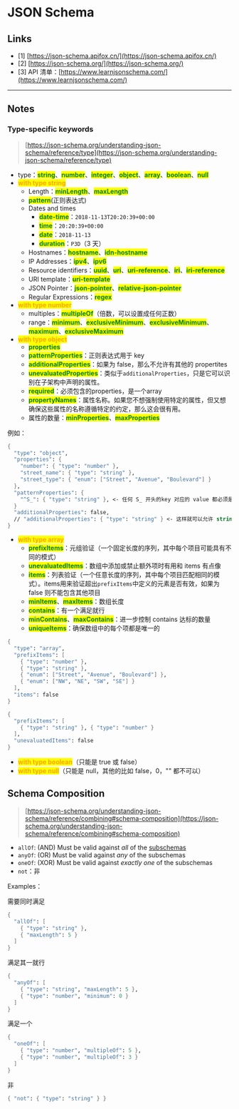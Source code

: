 
# JSON Schema

## Links

* \[1] [https://json-schema.apifox.cn/](https://json-schema.apifox.cn/)
* \[2] [https://json-schema.org/](https://json-schema.org/)
* \[3] API 清单：[https://www.learnjsonschema.com/](https://www.learnjsonschema.com/)

***

## Notes

### Type-specific keywords

> [https://json-schema.org/understanding-json-schema/reference/type](https://json-schema.org/understanding-json-schema/reference/type)

* type：<mark style="color:green;">**string**</mark>、<mark style="color:green;">**number**</mark>、<mark style="color:green;">**integer**</mark>、<mark style="color:green;">**object**</mark>、<mark style="color:green;">**array**</mark>、<mark style="color:green;">**boolean**</mark>、<mark style="color:green;">**null**</mark>
* <mark style="color:orange;">**with type string**</mark>
  * Length：<mark style="color:green;">**minLength**</mark>、<mark style="color:green;">**maxLength**</mark>
  * <mark style="color:green;">**pattern**</mark>(正则表达式)
  * Dates and times
    * <mark style="color:green;">**date-time**</mark>：`2018-11-13T20:20:39+00:00`
    * <mark style="color:green;">**time**</mark>：`20:20:39+00:00`
    * <mark style="color:green;">**date**</mark>：`2018-11-13`
    * <mark style="color:green;">**duration**</mark>：`P3D`（3 天）
  * Hostnames：<mark style="color:green;">**hostname**</mark>、<mark style="color:green;">**idn-hostname**</mark>
  * IP Addresses：<mark style="color:green;">**ipv4**</mark>、<mark style="color:green;">**ipv6**</mark>
  * Resource identifiers：<mark style="color:green;">**uuid**</mark>、<mark style="color:green;">**uri**</mark>、<mark style="color:green;">**uri-reference**</mark>、<mark style="color:green;">**iri**</mark>、<mark style="color:green;">**iri-reference**</mark>
  * URI template：<mark style="color:green;">**uri-template**</mark>
  * JSON Pointer：<mark style="color:green;">**json-pointer**</mark>、<mark style="color:green;">**relative-json-pointer**</mark>
  * Regular Expressions：<mark style="color:green;">**regex**</mark>
* <mark style="color:orange;">**with type number**</mark>
  * multiples：<mark style="color:green;">**multipleOf**</mark>（倍数，可以设置成任何正数）
  * range：<mark style="color:green;">**minimum**</mark>、<mark style="color:green;">**exclusiveMinimum**</mark>、<mark style="color:green;">**exclusiveMinimum**</mark>、<mark style="color:green;">**maximum**</mark>、<mark style="color:green;">**exclusiveMaximum**</mark>
* <mark style="color:orange;">**with type object**</mark>
  * <mark style="color:green;">**properties**</mark>
  * <mark style="color:green;">**patternProperties**</mark>：正则表达式用于 key
  * <mark style="color:green;">**additionalProperties**</mark>：如果为 false，那么不允许有其他的 propertites
  * <mark style="color:green;">**unevaluatedProperties**</mark>：类似于`additionalProperties`，只是它可以识别在子架构中声明的属性。
  * <mark style="color:green;">**required**</mark>：必须包含的properties，是一个array
  * <mark style="color:green;">**propertyNames**</mark>：属性名称。如果您不想强制使用特定的属性，但又想确保这些属性的名称遵循特定的约定，那么这会很有用。
  * 属性的数量：<mark style="color:green;">**minProperties**</mark>、<mark style="color:green;">**maxProperties**</mark>

例如：

```scheme
{
  "type": "object",
  "properties": {
    "number": { "type": "number" },
    "street_name": { "type": "string" },
    "street_type": { "enum": ["Street", "Avenue", "Boulevard"] }
  },
  "patternProperties": {
    "^S_": { "type": "string" }, <- 任何 S_ 开头的key 对应的 value 都必须是 string
  }
  "additionalProperties": false,
  // "additionalProperties": { "type": "string" } <- 这样就可以允许 string 的属性
}
```

* <mark style="color:orange;">**with type array**</mark>
  * <mark style="color:green;">**prefixItems**</mark>：元组验证（一个固定长度的序列，其中每个项目可能具有不同的模式）
  * <mark style="color:green;">**unevaluatedItems**</mark>：数组中添加或禁止额外项时有用和 items 有点像
  * <mark style="color:green;">**items**</mark>：列表验证（一个任意长度的序列，其中每个项目匹配相同的模式）。items用来验证超出`prefixItems`中定义的元素是否有效，如果为 false 则不能包含其他项目
  * <mark style="color:green;">**minItems**</mark>、<mark style="color:green;">**maxItems**</mark>：数组长度
  * <mark style="color:green;">**contains**</mark>：有一个满足就行
  * <mark style="color:green;">**minContains**</mark>、<mark style="color:green;">**maxContains**</mark>：进一步控制 contains 达标的数量
  * <mark style="color:green;">**uniqueItems**</mark>：确保数组中的每个项都是唯一的

```scheme
{
  "type": "array",
  "prefixItems": [
    { "type": "number" },
    { "type": "string" },
    { "enum": ["Street", "Avenue", "Boulevard"] },
    { "enum": ["NW", "NE", "SW", "SE"] }
  ],
  "items": false
}
```

```scheme
{
  "prefixItems": [
    { "type": "string" }, { "type": "number" }
  ],
  "unevaluatedItems": false
}
```

* <mark style="color:orange;">**with type boolean**</mark>（只能是 true 或 false）
* <mark style="color:orange;">**with type null**</mark>（只能是 null，其他的比如 false，0，"" 都不可以）

## Schema Composition <a href="#schema-composition" id="schema-composition"></a>

> [https://json-schema.org/understanding-json-schema/reference/combining#schema-composition](https://json-schema.org/understanding-json-schema/reference/combining#schema-composition)

* `allOf`: (AND) Must be valid against _all_ of the [subschemas](https://json-schema.org/learn/glossary#subschema)
* `anyOf`: (OR) Must be valid against _any_ of the subschemas
* `oneOf`: (XOR) Must be valid against _exactly one_ of the subschemas
* `not`：非

Examples：

需要同时满足

```scheme
{
  "allOf": [
    { "type": "string" },
    { "maxLength": 5 }
  ]
}
```

满足其一就行

```scheme
{
  "anyOf": [
    { "type": "string", "maxLength": 5 },
    { "type": "number", "minimum": 0 }
  ]
}
```

满足一个

```scheme
{
  "oneOf": [
    { "type": "number", "multipleOf": 5 },
    { "type": "number", "multipleOf": 3 }
  ]
}
```

非

```scheme
{ "not": { "type": "string" } }
```


